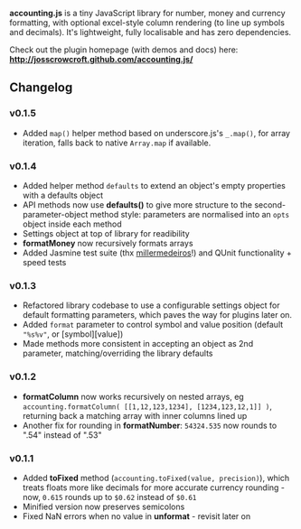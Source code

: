 **accounting.js** is a tiny JavaScript library for number, money and currency formatting, with optional excel-style column rendering (to line up symbols and decimals). It's lightweight, fully localisable and has zero dependencies.

Check out the plugin homepage (with demos and docs) here: **http://josscrowcroft.github.com/accounting.js/**

## Changelog

### v0.1.5
* Added `map()` helper method based on underscore.js's `_.map()`, for array iteration, falls back to native `Array.map` if available.

### v0.1.4
* Added helper method `defaults` to extend an object's empty properties with a defaults object 
* API methods now use **defaults()** to give more structure to the second-parameter-object method style: parameters are normalised into an `opts` object inside each method
* Settings object at top of library for readibility
* **formatMoney** now recursively formats arrays
* Added Jasmine test suite (thx [millermedeiros](https://github.com/millermedeiros)!) and QUnit functionality + speed tests

### v0.1.3
* Refactored library codebase to use a configurable settings object for default formatting parameters, which paves the way for plugins later on.
* Added `format` parameter to control symbol and value position (default `"%s%v"`, or [symbol][value])
* Made methods more consistent in accepting an object as 2nd parameter, matching/overriding the library defaults

### v0.1.2
* **formatColumn** now works recursively on nested arrays, eg `accounting.formatColumn( [[1,12,123,1234], [1234,123,12,1]] )`, returning back a matching array with inner columns lined up
* Another fix for rounding in **formatNumber**: `54324.535` now rounds to ".54" instead of ".53"

### v0.1.1
* Added **toFixed** method (`accounting.toFixed(value, precision)`), which treats floats more like decimals for more accurate currency rounding - now, `0.615` rounds up to `$0.62` instead of `$0.61`
* Minified version now preserves semicolons
* Fixed NaN errors when no value in **unformat** - revisit later on